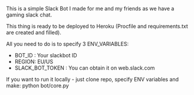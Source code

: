 This is a simple Slack Bot I made for me and my friends as we have a gaming slack chat.

This thing is ready to be deployed to Heroku (Procfile and requirements.txt are created and filled).

All you need to do is to specify 3 ENV_VARIABLES: 
- BOT_ID : Your slackbot ID
- REGION: EU/US
- SLACK_BOT_TOKEN : You can obtain it on web.slack.com

If you want to run it locally - just clone repo, specify ENV variables and make:
python bot/core.py
